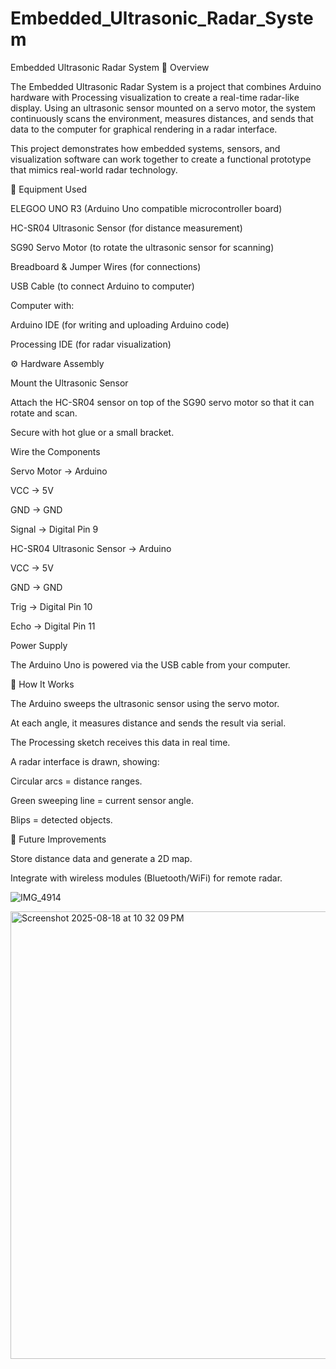 # Embedded_Ultrasonic_Radar_System
Embedded Ultrasonic Radar System
📖 Overview

The Embedded Ultrasonic Radar System is a project that combines Arduino hardware with Processing visualization to create a real-time radar-like display. Using an ultrasonic sensor mounted on a servo motor, the system continuously scans the environment, measures distances, and sends that data to the computer for graphical rendering in a radar interface.

This project demonstrates how embedded systems, sensors, and visualization software can work together to create a functional prototype that mimics real-world radar technology.

🔧 Equipment Used

ELEGOO UNO R3 (Arduino Uno compatible microcontroller board)

HC-SR04 Ultrasonic Sensor (for distance measurement)

SG90 Servo Motor (to rotate the ultrasonic sensor for scanning)

Breadboard & Jumper Wires (for connections)

USB Cable (to connect Arduino to computer)

Computer with:

Arduino IDE (for writing and uploading Arduino code)

Processing IDE (for radar visualization)

⚙️ Hardware Assembly

Mount the Ultrasonic Sensor

Attach the HC-SR04 sensor on top of the SG90 servo motor so that it can rotate and scan.

Secure with hot glue or a small bracket.

Wire the Components

Servo Motor → Arduino

VCC → 5V

GND → GND

Signal → Digital Pin 9

HC-SR04 Ultrasonic Sensor → Arduino

VCC → 5V

GND → GND

Trig → Digital Pin 10

Echo → Digital Pin 11

Power Supply

The Arduino Uno is powered via the USB cable from your computer.


🚀 How It Works

The Arduino sweeps the ultrasonic sensor using the servo motor.

At each angle, it measures distance and sends the result via serial.

The Processing sketch receives this data in real time.

A radar interface is drawn, showing:

Circular arcs = distance ranges.

Green sweeping line = current sensor angle.

Blips = detected objects.

🔮 Future Improvements

Store distance data and generate a 2D map.

Integrate with wireless modules (Bluetooth/WiFi) for remote radar.

![IMG_4914](https://github.com/user-attachments/assets/d9bf78c1-c573-49bb-81d0-ae1d8542037d)




<img width="1080" height="716" alt="Screenshot 2025-08-18 at 10 32 09 PM" src="https://github.com/user-attachments/assets/aef6626f-8cc2-4758-82a1-85a5d5bf6fc6" />





